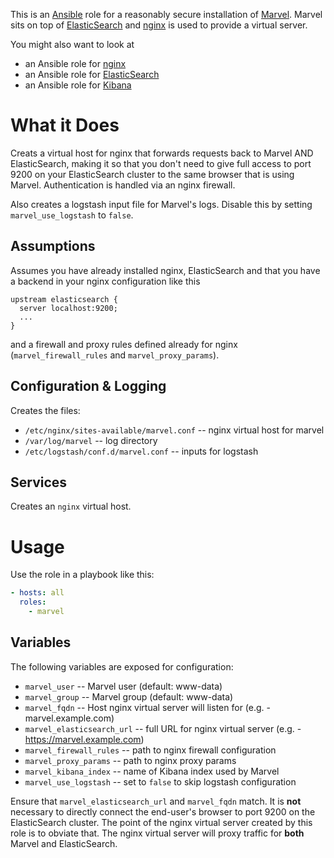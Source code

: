 This is an [Ansible](http://www.ansible.com/home) role for a
reasonably secure installation of
[Marvel](http://www.elasticsearch.org/overview/marvel).  Marvel sits
on top of [ElasticSearch](http://www.elasticsearch.org/) and
[nginx](http://nginx.org) is used to provide a virtual server.

You might also want to look at

* an Ansible role for [nginx](https://github.com/dhruvbansal/nginx-ansible-role)
* an Ansible role for [ElasticSearch](https://github.com/dhruvbansal/elasticsearch-ansible-role)
* an Ansible role for [Kibana](https://github.com/dhruvbansal/kibana-ansible-role)

# What it Does

Creats a virtual host for nginx that forwards requests back to Marvel
AND ElasticSearch, making it so that you don't need to give full
access to port 9200 on your ElasticSearch cluster to the same browser
that is using Marvel.  Authentication is handled via an nginx
firewall.

Also creates a logstash input file for Marvel's logs.  Disable this by
setting `marvel_use_logstash` to `false`.

## Assumptions

Assumes you have already installed nginx, ElasticSearch and that you
have a backend in your nginx configuration like this

```
upstream elasticsearch {
  server localhost:9200;
  ...
}
```

and a firewall and proxy rules defined already for nginx
(`marvel_firewall_rules` and `marvel_proxy_params`).

## Configuration & Logging

Creates the files:

* `/etc/nginx/sites-available/marvel.conf` -- nginx virtual host for marvel
* `/var/log/marvel` -- log directory
* `/etc/logstash/conf.d/marvel.conf` -- inputs for logstash

## Services

Creates an `nginx` virtual host.

# Usage

Use the role in a playbook like this:

```yaml
- hosts: all
  roles:
    - marvel
```

## Variables

The following variables are exposed for configuration:

* `marvel_user` -- Marvel user (default: www-data)
* `marvel_group` -- Marvel group (default: www-data)
* `marvel_fqdn` -- Host nginx virtual server will listen for (e.g. - marvel.example.com)
* `marvel_elasticsearch_url` -- full URL for nginx virtual server (e.g. - https://marvel.example.com)
* `marvel_firewall_rules` -- path to nginx firewall configuration
* `marvel_proxy_params` -- path to nginx proxy params
* `marvel_kibana_index` -- name of Kibana index used by Marvel
* `marvel_use_logstash` -- set to `false` to skip logstash configuration

Ensure that `marvel_elasticsearch_url` and `marvel_fqdn` match.  It is
**not** necessary to directly connect the end-user's browser to port
9200 on the ElasticSearch cluster.  The point of the nginx virtual
server created by this role is to obviate that.  The nginx virtual
server will proxy traffic for **both** Marvel and ElasticSearch.
